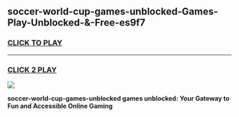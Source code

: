 
## soccer-world-cup-games-unblocked-Games-Play-Unblocked-&-Free-es9f7
<h3>
<a href="https://premium76.site?title=soccer-world-cup-games-unblocked&ref=24A">CLICK TO PLAY</a></h3>
<hr>

<h3>
<a href="https://premium76.site?title=soccer-world-cup-games-unblocked&ref=24A">CLICK 2 PLAY</a>
  
</h3>

<a href="https://premium76.site?title=soccer-world-cup-games-unblocked&ref=24A"><img src="https://clearcache.store/games.png"></a>


**soccer-world-cup-games-unblocked games unblocked: Your Gateway to Fun and Accessible Online Gaming**
